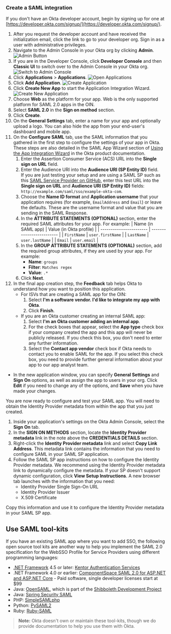 ### Create a SAML integration

If you don't have an Okta developer account, begin by signing up for one at [https://developer.okta.com/signup/](https://developer.okta.com/signup/).

1. After you request the developer account and have received the initialization email, click the link to go to your developer org. Sign in as a user with administrative privileges.
1. Navigate to the Admin Console in your Okta org by clicking **Admin**.
  ![Admin Button](/img/oin/scim_end-user-ui.png "Admin Button")
1. If you are in the Developer Console, click **Developer Console** and then **Classic UI** to switch over to the Admin Console in your Okta org.
  ![Switch to Admin Console](/img/oin/scim_switch-ui.png "Switch to Admin UI")
1. Click **Applications** > **Applications**.
  ![Open Applications](/img/oin/scim_open-apps.png "Open Applications")
1. Click **Add Application**.
  ![Create Application](/img/oin/scim_create-app.png "Add App button")
1. Click **Create New App** to start the Application Integration Wizard.
  ![Create New Application](/img/oin/scim_create-app-new.png "Create App button")
1. Choose **Web** as the platform for your app. Web is the only supported platform for SAML 2.0 apps in the OIN.
1. Select **SAML 2.0** in the **Sign on method** section.
1. Click **Create**.
1. On the **General Settings** tab, enter a name for your app and optionally upload a logo. You can also hide the app from your end-user's dashboard and mobile app.
1. On the **Configure SAML** tab, use the SAML information that you gathered in the <GuideLink link="../before-you-begin">first step</GuideLink> to configure the settings of your app in Okta. These steps are also detailed in the SAML App Wizard section of [Using the App Integration Wizard](https://help.okta.com/en/prod/okta_help_CSH.htm#ext_Apps_App_Integration_Wizard) in the Okta product documentation.
      1. Enter the Assertion Consumer Service (ACS) URL into the **Single sign on URL** field.
      1. Enter the Audience URI into the **Audience URI (SP Entity ID)** field.  
      If you are just testing your setup and are using a SAML SP such as this [SAML Service Provider on GitHub](https://github.com/mcguinness/saml-sp), enter this test URL into the **Single sign on URL** and **Audience URI (SP Entity ID)** fields: `http://example.com/saml/sso/example-okta-com`.
      1. Choose the **Name ID format** and **Application username** that your application requires (for example, `EmailAddress` and `Email`) or leave the defaults. These are the username format and value that you are sending in the SAML Response.
      1. In the **ATTRIBUTE STATEMENTS (OPTIONAL)** section, enter the required SAML attributes for your app.
      For example:
            | Name (in SAML app)         | Value (in Okta profile)              |
            | ----------------------- | ------------------------- |
            | `FirstName`             | `user.firstName`          |
            | `LastName`              | `user.lastName`           |
            | `Email`                 | `user.email`              |
      1. In the **GROUP ATTRIBUTE STATEMENTS (OPTIONAL)** section, add the required group attributes, if they are used by your app.
      For example:
          * **Name**: `groups`
          * **Filter**: `Matches regex`
          * **Value**: `.*`
      1. Click **Next**.
1. In the final app creation step, the **Feedback** tab helps Okta to understand how you want to position this application.
      * For ISVs that are creating a SAML app for the OIN:
         1. Select **I'm a software vendor. I'd like to integrate my app with Okta**.
         1. Click **Finish**.
      * If you are an Okta customer creating an internal SAML app:
          1. Select **I'm an Okta customer adding an internal app**.
          1. For the check boxes that appear, select the **App type** check box if your company created the app and this app will never be publicly released. If you check this box, you don't need to enter any further information.
          1. Select the **Contact app vendor** check box if Okta needs to contact you to enable SAML for the app. If you select this check box, you need to provide further general information about your app to our app analyst team.

* In the new application window, you can specify **General Settings** and **Sign On** options, as well as assign the app to users in your org. Click **Edit** if you need to change any of the options, and **Save** when you have made your changes.

You are now ready to configure and test your SAML app. You will need to obtain the Identity Provider metadata from within the app that you just created.

1. Inside your application's settings on the Okta Admin Console, select the **Sign On** tab.
1. In the **SIGN ON METHODS** section, locate the **Identity Provider metadata** link in the note above the **CREDENTIALS DETAILS** section.
1. Right-click the **Identity Provider metadata** link and select **Copy Link Address**. This metadata link contains the information that you need to configure SAML in your SAML SP application.
1. Follow the SAML SP app instructions on how to configure the Identity Provider metadata. We recommend using the Identity Provider metadata link to dynamically configure the metadata. If your SP doesn't support dynamic configuration, click **View Setup Instructions**. A new browser tab launches with the information that you need:
    * Identity Provider Single Sign-On URL
    * Identity Provider Issuer
    * X.509 Certificate

Copy this information and use it to configure the Identity Provider metadata in your SAML SP app.

## Use SAML tool-kits

If you have an existing SAML app where you want to add SSO, the following open source tool kits are another way to help you implement the SAML 2.0 specification for the WebSSO Profile for Service Providers using different programming languages:

* [.NET Framework](https://en.wikipedia.org/wiki/.NET_Framework_version_history) 4.5 or later: [Kentor Authentication Services](https://github.com/KentorIT/authservices#kentor-authentication-services)
* .NET Framework 4.0 or earlier: [ComponentSpace SAML 2.0 for ASP.NET and ASP.NET Core](https://www.componentspace.com/) - Paid software, single developer licenses start at $99
* Java: [OpenSAML](https://wiki.shibboleth.net/confluence/display/OS30/Home), which is part of the [Shibboleth Development Project](https://www.shibboleth.net/)
* Java: [Spring Security SAML](/code/java/spring_security_saml)
* PHP: [SimpleSAMLphp](/code/php/simplesamlphp)
* Python: [PySAML2](/code/python/pysaml2)
* Ruby: [Ruby-SAML](https://rubygems.org/gems/ruby-saml)

>**Note:** Okta doesn't own or maintain these tool-kits, though we do provide documentation to help you use them with Okta.
